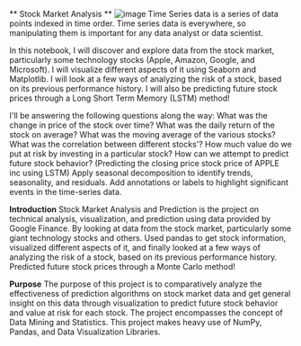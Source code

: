 ** Stock Market Analysis **
![image](https://github.com/tanumalik12/-Stock-Market-Analysis-/assets/128899444/81660a8a-4249-4b5b-9f5f-7aeb7fae3343)
Time Series data is a series of data points indexed in time order. Time series data is everywhere, so manipulating them is important for any data analyst or data scientist.

 In this notebook, I will discover and explore data from the stock market, particularly some technology stocks (Apple, Amazon, Google, and Microsoft). I will visualize different aspects of it using Seaborn and Matplotlib. I will look at a few ways of analyzing the risk of a stock, based on its previous performance history. I will also be predicting future stock prices through a Long Short Term Memory (LSTM) method!

 I'll be answering the following questions along the way: 
What was the change in price of the stock over time?
What was the daily return of the stock on average?
What was the moving average of the various stocks?
What was the correlation between different stocks'?
How much value do we put at risk by investing in a particular stock?
How can we attempt to predict future stock behavior? (Predicting the closing price stock price of APPLE inc using LSTM)
Apply seasonal decomposition to identify trends, seasonality, and residuals.
Add annotations or labels to highlight significant events in the time-series data.






**Introduction**
Stock Market Analysis and Prediction is the project on technical analysis, visualization, and prediction using data provided by Google Finance. By looking at data from the stock market, particularly some giant technology stocks and others. Used pandas to get stock information, visualized different aspects of it, and finally looked at a few ways of analyzing the risk of a stock, based on its previous performance history. Predicted future stock prices through a Monte Carlo method!

**Purpose**
The purpose of this project is to comparatively analyze the effectiveness of prediction algorithms on stock market data and get general insight on this data through visualization to predict future stock behavior and value at risk for each stock. The project encompasses the concept of Data Mining and Statistics. This project makes heavy use of NumPy, Pandas, and Data Visualization Libraries.

